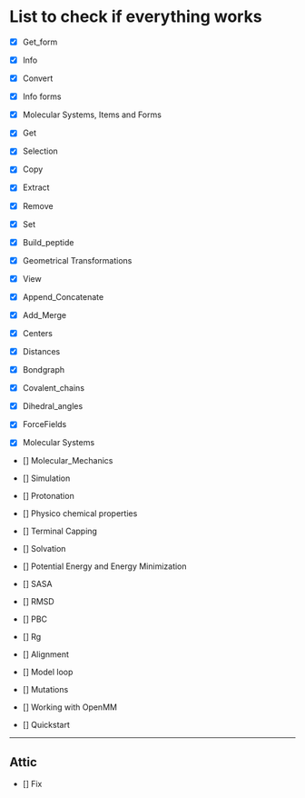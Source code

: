 # List to check if everything works

- [X] Get_form
- [X] Info
- [X] Convert
- [X] Info forms
- [X] Molecular Systems, Items and Forms
- [X] Get
- [X] Selection
- [X] Copy
- [X] Extract
- [X] Remove
- [X] Set

- [X] Build_peptide
- [X] Geometrical Transformations

- [X] View
- [X] Append_Concatenate
- [X] Add_Merge

- [X] Centers
- [X] Distances

- [X] Bondgraph
- [X] Covalent_chains
- [X] Dihedral_angles

- [X] ForceFields
- [X] Molecular Systems
- [] Molecular_Mechanics
- [] Simulation

- [] Protonation
- [] Physico chemical properties
- [] Terminal Capping
- [] Solvation
- [] Potential Energy and Energy Minimization

- [] SASA
- [] RMSD

- [] PBC
- [] Rg

- [] Alignment
- [] Model loop
- [] Mutations

- [] Working with OpenMM

- [] Quickstart

-------
## Attic
- [] Fix
